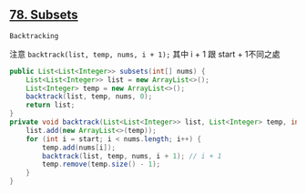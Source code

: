 [78. Subsets](https://leetcode.com/problems/subsets/)
---

`Backtracking`

注意 `backtrack(list, temp, nums, i + 1);` 其中 i + 1 跟 start + 1不同之處

```java
public List<List<Integer>> subsets(int[] nums) {
    List<List<Integer>> list = new ArrayList<>();
    List<Integer> temp = new ArrayList<>();
    backtrack(list, temp, nums, 0);
    return list;
}
private void backtrack(List<List<Integer>> list, List<Integer> temp, int[] nums, int start) {
    list.add(new ArrayList<>(temp));
    for (int i = start; i < nums.length; i++) {
        temp.add(nums[i]);
        backtrack(list, temp, nums, i + 1); // i + 1
        temp.remove(temp.size() - 1);
    }
}
```
